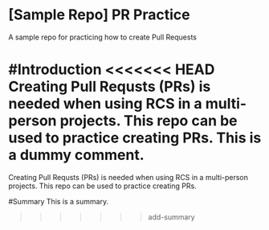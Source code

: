 # [Sample Repo] PR Practice
A sample repo for practicing how to create Pull Requests

#Introduction
<<<<<<< HEAD
Creating Pull Requsts (PRs) is needed when using RCS in a multi-person projects. This repo can be used to practice creating PRs. This is a dummy comment.
=======
Creating Pull Requsts (PRs) is needed when using RCS in a multi-person projects. This repo can be used to practice creating PRs.

#Summary
This is a summary.
>>>>>>> add-summary
